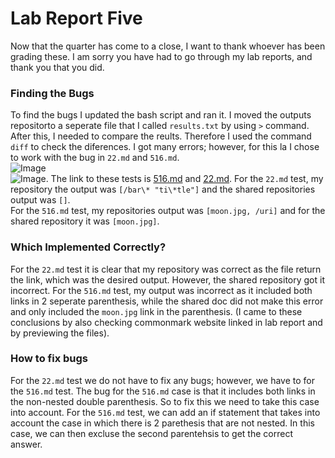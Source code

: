 # Lab Report Five 
Now that the quarter has come to a close, I want to thank whoever has been grading these. I am sorry you have had to go through my lab reports, and thank you that you did. 
### Finding the Bugs
To find the bugs I updated the bash script and ran it. I moved the outputs repositorto a seperate file that I called `results.txt` by using `>` command. After this, I needed to compare the reults. Therefore I used the command `diff` to check the diferences. I got many errors; however, for this la I chose to work with the bug in `22.md` and `516.md`. \
![Image](https://nabilhkhoury.github.io/cse15l-lab-reports/Screenshot%20(124).png) \
![Image](https://nabilhkhoury.github.io/cse15l-lab-reports/Screenshot%20(125).png).
The link to these tests is 
[516.md](https://github.com/nidhidhamnani/markdown-parser/blob/main/test-files/516.md)
and [22.md](https://github.com/nidhidhamnani/markdown-parser/blob/main/test-files/22.md).
For the `22.md` test, my repository the output was `[/bar\* "ti\*tle"]` and the shared repositories output was `[]`.  
For the `516.md` test, my repositories output was `[moon.jpg, /uri]` and for the shared repository it was `[moon.jpg]`. 
### Which Implemented Correctly?
For the `22.md` test it is clear that my repository was correct as the file return the link, which was the desired output. However, the shared repository got it incorrect.
For the `516.md` test, my output was incorrect as it included both links in 2 seperate parenthesis, while the shared doc did not make this error and only included the `moon.jpg` link in the parenthesis. 
(I came to these conclusions by also checking commonmark website linked in lab report and by previewing the files). 
### How to fix bugs
For the `22.md` test we do not have to fix any bugs; however, we have to for the `516.md` test. 
The bug for the `516.md` case is that it includes both links in the non-nested double parenthesis. So to fix this we need to take this case into account.
For the `516.md` test, we can add an if statement that takes into account the case in which there is 2 parethesis that are not nested. In this case, we can then excluse the second parentehsis to get the correct answer. 